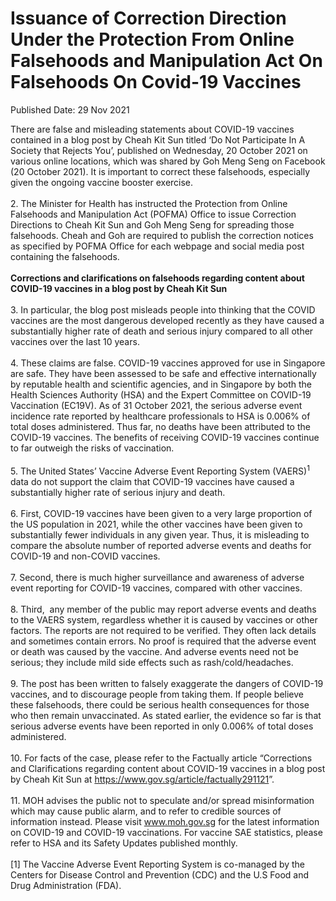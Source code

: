 <html>
    <meta http-equiv="Content-Type" content="text/html; charset=utf-8"/>
    <meta charset="utf-8"/>
    <title>Issuance of Correction Direction Under the Protection From Online Falsehoods and Manipulation Act On Falsehoods On Covid-19 Vaccines</title>
    <body><h1>Issuance of Correction Direction Under the Protection From Online Falsehoods and Manipulation Act On Falsehoods On Covid-19 Vaccines</h1>
    <p>Published Date: 29 Nov 2021</p> There are false and misleading statements about COVID-19 vaccines contained in a blog post by Cheah Kit Sun titled ‘Do Not Participate In A Society that Rejects You’, published on Wednesday, 20 October 2021 on various online locations, which was shared by Goh Meng Seng on Facebook (20 October 2021). It is important to correct these falsehoods, especially given the ongoing vaccine booster exercise.<br><br>2. The Minister for Health has instructed the Protection from Online Falsehoods and Manipulation Act (POFMA) Office to issue Correction Directions to Cheah Kit Sun and Goh Meng Seng for spreading those falsehoods. Cheah and Goh are required to publish the correction notices as specified by POFMA Office for each webpage and social media post containing the falsehoods.<br><br><strong>Corrections and clarifications on falsehoods regarding content about COVID-19 vaccines in a blog post by Cheah Kit Sun&nbsp;</strong><br><br>3. In particular, the blog post misleads people into thinking that the COVID vaccines are the most dangerous developed recently as they have caused a substantially higher rate of death and serious injury compared to all other vaccines over the last 10 years.<br><br>4. These claims are false. COVID-19 vaccines approved for use in Singapore are safe. They have been assessed to be safe and effective internationally by reputable health and scientific agencies, and in Singapore by both the Health Sciences Authority (HSA) and the Expert Committee on COVID-19 Vaccination (EC19V). As of 31 October 2021, the serious adverse event incidence rate reported by healthcare professionals to HSA is 0.006% of total doses administered. Thus far, no deaths have been attributed to the COVID-19 vaccines. The benefits of receiving COVID-19 vaccines continue to far outweigh the risks of vaccination.<br><br>5. The United States’ Vaccine Adverse Event Reporting System (VAERS)<sup>1</sup> data do not support the claim that COVID-19 vaccines have caused a substantially higher rate of serious injury and death.<br><br>6. First, COVID-19 vaccines have been given to a very large proportion of the US population in 2021, while the other vaccines have been given to substantially fewer individuals in any given year. Thus, it is misleading to compare the absolute number of reported adverse events and deaths for COVID-19 and non-COVID vaccines.<br><br>7. Second, there is much higher surveillance and awareness of adverse event reporting for COVID-19 vaccines, compared with other vaccines.&nbsp;<br><br>8. Third,&nbsp; any member of the public may report adverse events and deaths to the VAERS system, regardless whether it is caused by vaccines or other factors. The reports are not required to be verified. They often lack details and sometimes contain errors. No proof is required that the adverse event or death was caused by the vaccine. And adverse events need not be serious; they include mild side effects such as rash/cold/headaches.<br><br>9. The post has been written to falsely exaggerate the dangers of COVID-19 vaccines, and to discourage people from taking them. If people believe these falsehoods, there could be serious health consequences for those who then remain unvaccinated. As stated earlier, the evidence so far is that serious adverse events have been reported in only 0.006% of total doses administered.<br><br>10. For facts of the case, please refer to the Factually article “Corrections and Clarifications regarding content about COVID-19 vaccines in a blog post by Cheah Kit Sun at <a href="https://www.gov.sg/article/factually291121" title="" class="" target="">https://www.gov.sg/article/factually291121</a>”.<br><br>11. MOH advises the public not to speculate and/or spread misinformation which may cause public alarm, and to refer to credible sources of information instead. Please visit <a href="https://www.moh.gov.sg/" title="" class="" target="">www.moh.gov.sg</a>&nbsp;for the latest information on COVID-19 and COVID-19 vaccinations. For vaccine SAE statistics, please refer to HSA and its Safety Updates published monthly.&nbsp;<br><div><br>[1] The Vaccine Adverse Event Reporting System is co-managed by the Centers for Disease Control and Prevention (CDC) and the U.S Food and Drug Administration (FDA).<br></div></body>
</html>